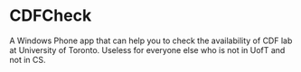 CDFCheck
========

A Windows Phone app that can help you to check the availability of CDF lab at University of Toronto. Useless for everyone else who is not in UofT and not in CS.
